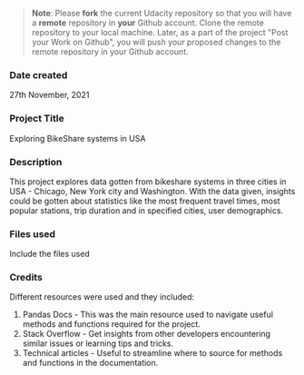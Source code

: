 >**Note**: Please **fork** the current Udacity repository so that you will have a **remote** repository in **your** Github account. Clone the remote repository to your local machine. Later, as a part of the project "Post your Work on Github", you will push your proposed changes to the remote repository in your Github account.

### Date created
27th November, 2021

### Project Title
Exploring BikeShare systems in USA

### Description
This project explores data gotten from bikeshare systems in three cities in USA - Chicago, New York city and Washington.
With the data given, insights could be gotten about statistics like the most frequent travel times, most popular stations, trip duration and in specified cities, user demographics.

### Files used
Include the files used

### Credits
Different resources were used and they included:
1) Pandas Docs - This was the main resource used to navigate useful methods and functions required for the project.
2) Stack Overflow - Get insights from other developers encountering similar issues or learning tips and tricks.
3) Technical articles - Useful to streamline where to source for methods and functions in the documentation.

